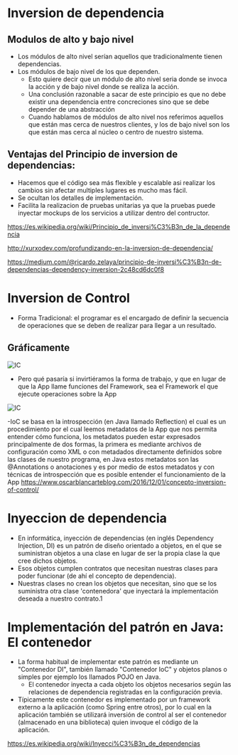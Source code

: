 # Inversion de dependencia
## Modulos de alto y bajo nivel
- Los módulos de alto nivel serían aquellos que tradicionalmente tienen dependencias.
- Los módulos de bajo nivel de los que dependen.
    - Esto quiere decir que un módulo de alto nivel seria donde se invoca la acción y de bajo nivel donde se realiza la acción.
    - Una conclusión razonable a sacar de este principio es que no debe existir una dependencia entre concreciones sino que se debe depender de una abstracción
    - Cuando hablamos de módulos de alto nivel nos referimos aquellos que están mas cerca de nuestros clientes, y los de bajo nivel son los que están mas cerca al núcleo o centro de nuestro sistema.

## Ventajas del Principio de inversion de dependencias:

- Hacemos que el código sea más flexible y escalable asi realizar los cambios sin afectar multiples lugares es mucho mas fácil.
- Se ocultan los detalles de implementación.
- Facilita la realizacion de pruebas unitarias ya que la pruebas puede inyectar mockups de los servicios a utilizar dentro del contructor.


https://es.wikipedia.org/wiki/Principio_de_inversi%C3%B3n_de_la_dependencia

http://xurxodev.com/profundizando-en-la-inversion-de-dependencia/

https://medium.com/@ricardo.zelaya/principio-de-inversi%C3%B3n-de-dependencias-dependency-inversion-2c48cd6dc0f8


# Inversion de Control

- Forma Tradicional: el programar es el encargado de definir la secuencia de operaciones que se deben de realizar para llegar a un resultado.
## Gráficamente

![IC](https://oscarblancarteblog.com/wp-content/uploads/2016/11/InversionOfControl.png)

- Pero qué pasaría si invirtiéramos la forma de trabajo, y que en lugar de que la App llame funciones del Framework, sea el Framework el que ejecute operaciones sobre la App

![IC](https://oscarblancarteblog.com/wp-content/uploads/2016/11/InversionOfControl2.png)

-IoC se basa en la introspección (en Java llamado Reflection) el cual es un procedimiento por el cual leemos metadatos de la App que nos permita entender cómo funciona, los metadatos pueden estar expresados principalmente de dos formas, la primera es mediante archivos de configuración como XML o con metadados directamente definidos sobre las clases de nuestro programa, en Java estos metadatos son las @Annotations o anotaciones y es por medio de estos metadatos y con técnicas de introspección que es posible entender el funcionamiento de la App
https://www.oscarblancarteblog.com/2016/12/01/concepto-inversion-of-control/

# Inyeccion de dependencia

- En informática, inyección de dependencias (en inglés Dependency Injection, DI) es un patrón de diseño orientado a objetos, en el que se suministran objetos a una clase en lugar de ser la propia clase la que cree dichos objetos.
- Esos objetos cumplen contratos que necesitan nuestras clases para poder funcionar (de ahí el concepto de dependencia).
- Nuestras clases no crean los objetos que necesitan, sino que se los suministra otra clase 'contenedora' que inyectará la implementación deseada a nuestro contrato.1​

# Implementación del patrón en Java: El contenedor
- La forma habitual de implementar este patrón es mediante un "Contenedor DI", también llamado "Contenedor IoC" y objetos planos o simples por ejemplo los llamados POJO en Java.
    - El contenedor inyecta a cada objeto los objetos necesarios según las relaciones de dependencia registradas en la configuración previa.
- Típicamente este contenedor es implementado por un framework externo a la aplicación (como Spring entre otros), por lo cual en la aplicación también se utilizará inversión de control al ser el contenedor (almacenado en una biblioteca) quien invoque el código de la aplicación.

https://es.wikipedia.org/wiki/Inyecci%C3%B3n_de_dependencias



